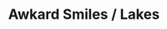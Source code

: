 ---
ee_id: '4118'
site: '1'
type: '2'
long_id: 2013-190 Awkard Smiles / Lakes
url: 2013-190-awkard-smiles-lakes
year: '2013'
medium: 1920x1080 H.264/MPEG-4 Part 10 looped digital file (from ​lossless ​Quicktime
  Animation master), media player, 70” flatscreen, armature, various cables
commission:
add_credit:
dims: 79 x 36.5 x 11 inches
pitch:
ps:
live_url:
related:
title: Awkard Smiles / Lakes
youtube:
imgs: awkward-smiles-lakes-2013-190-full-Heart-01-database-SM.jpg
subheading:
year2: '2013'
download:
add_credits:
related_code:
! '':
layout: things-i-made
---